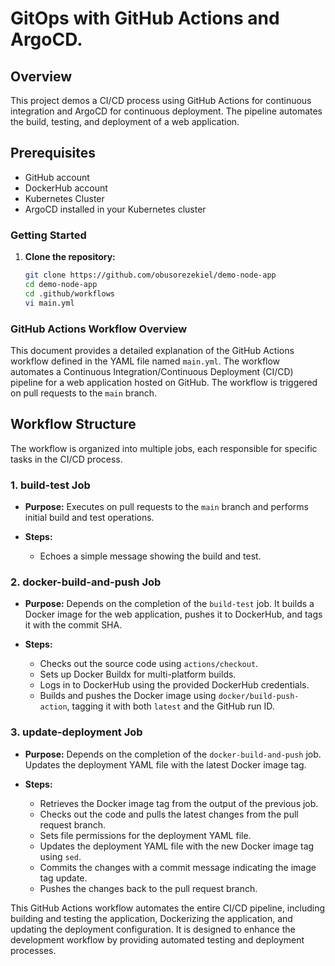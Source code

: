 
# GitOps with GitHub Actions and ArgoCD.

## Overview

This project demos a CI/CD process using GitHub Actions for continuous integration and ArgoCD for continuous deployment. The pipeline automates the build, testing, and deployment of a web application.

## Prerequisites

- GitHub account
- DockerHub account
- Kubernetes Cluster
- ArgoCD installed in your Kubernetes cluster

### Getting Started

1. **Clone the repository:**

   ```bash
   git clone https://github.com/obusorezekiel/demo-node-app
   cd demo-node-app
   cd .github/workflows
   vi main.yml 


### GitHub Actions Workflow Overview

This document provides a detailed explanation of the GitHub Actions workflow defined in the YAML file named `main.yml`. The workflow automates a Continuous Integration/Continuous Deployment (CI/CD) pipeline for a web application hosted on GitHub. The workflow is triggered on pull requests to the `main` branch.

## Workflow Structure

The workflow is organized into multiple jobs, each responsible for specific tasks in the CI/CD process.

### 1. **build-test Job**

- **Purpose:** Executes on pull requests to the `main` branch and performs initial build and test operations.

- **Steps:**
  - Echoes a simple message showing the build and test.

### 2. **docker-build-and-push Job**

- **Purpose:** Depends on the completion of the `build-test` job. It builds a Docker image for the web application, pushes it to DockerHub, and tags it with the commit SHA.

- **Steps:**
  - Checks out the source code using `actions/checkout`.
  - Sets up Docker Buildx for multi-platform builds.
  - Logs in to DockerHub using the provided DockerHub credentials.
  - Builds and pushes the Docker image using `docker/build-push-action`, tagging it with both `latest` and the GitHub run ID.

### 3. **update-deployment Job**

- **Purpose:** Depends on the completion of the `docker-build-and-push` job. Updates the deployment YAML file with the latest Docker image tag.

- **Steps:**
  - Retrieves the Docker image tag from the output of the previous job.
  - Checks out the code and pulls the latest changes from the pull request branch.
  - Sets file permissions for the deployment YAML file.
  - Updates the deployment YAML file with the new Docker image tag using `sed`.
  - Commits the changes with a commit message indicating the image tag update.
  - Pushes the changes back to the pull request branch.

This GitHub Actions workflow automates the entire CI/CD pipeline, including building and testing the application, Dockerizing the application, and updating the deployment configuration. It is designed to enhance the development workflow by providing automated testing and deployment processes.
